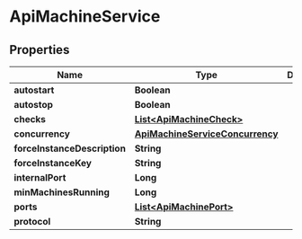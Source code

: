 

# ApiMachineService


## Properties

| Name | Type | Description | Notes |
|------------ | ------------- | ------------- | -------------|
|**autostart** | **Boolean** |  |  [optional] |
|**autostop** | **Boolean** |  |  [optional] |
|**checks** | [**List&lt;ApiMachineCheck&gt;**](ApiMachineCheck.md) |  |  [optional] |
|**concurrency** | [**ApiMachineServiceConcurrency**](ApiMachineServiceConcurrency.md) |  |  [optional] |
|**forceInstanceDescription** | **String** |  |  [optional] |
|**forceInstanceKey** | **String** |  |  [optional] |
|**internalPort** | **Long** |  |  [optional] |
|**minMachinesRunning** | **Long** |  |  [optional] |
|**ports** | [**List&lt;ApiMachinePort&gt;**](ApiMachinePort.md) |  |  [optional] |
|**protocol** | **String** |  |  [optional] |



